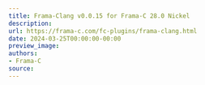 ```yaml
---
title: Frama-Clang v0.0.15 for Frama-C 28.0 Nickel
description:
url: https://frama-c.com/fc-plugins/frama-clang.html
date: 2024-03-25T00:00:00-00:00
preview_image:
authors:
- Frama-C
source:
---
```




